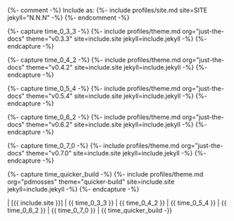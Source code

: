 {%- comment -%}
  Include as: {%- include profiles/site.md site=SITE jekyll="N.N.N" -%}
{%- endcomment -%}

{%- capture time_0_3_3 -%}
{%- include profiles/theme.md org="just-the-docs" theme="v0.3.3" site=include.site jekyll=include.jekyll -%}
{%- endcapture -%}

{%- capture time_0_4_2 -%}
{%- include profiles/theme.md org="just-the-docs" theme="v0.4.2" site=include.site jekyll=include.jekyll -%}
{%- endcapture -%}

{%- capture time_0_5_4 -%}
{%- include profiles/theme.md org="just-the-docs" theme="v0.5.4" site=include.site jekyll=include.jekyll -%}
{%- endcapture -%}

{%- capture time_0_6_2 -%}
{%- include profiles/theme.md org="just-the-docs" theme="v0.6.2" site=include.site jekyll=include.jekyll -%}
{%- endcapture -%}

{%- capture time_0_7_0 -%}
{%- include profiles/theme.md org="just-the-docs" theme="v0.7.0" site=include.site jekyll=include.jekyll -%}
{%- endcapture -%}

{%- capture time_quicker_build -%}
{%- include profiles/theme.md org="pdmosses" theme="quicker-build" site=include.site jekyll=include.jekyll -%}
{%- endcapture -%}

| [{{ include.site }}] | {{ time_0_3_3 }} | {{ time_0_4_2 }} | {{ time_0_5_4 }} | {{ time_0_6_2 }} | {{ time_0_7_0 }} | {{ time_quicker_build -}}
